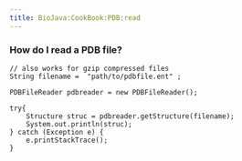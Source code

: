 ```yaml
---
title: BioJava:CookBook:PDB:read
---
```


### How do I read a PDB file?

<java>

`// also works for gzip compressed files`  
`String filename =  "path/to/pdbfile.ent" ;`  
  
`PDBFileReader pdbreader = new PDBFileReader();`  
  
`try{`  
`    Structure struc = pdbreader.getStructure(filename);`  
`    System.out.println(struc);`  
`} catch (Exception e) {`  
`    e.printStackTrace();`  
`}`

</java>

